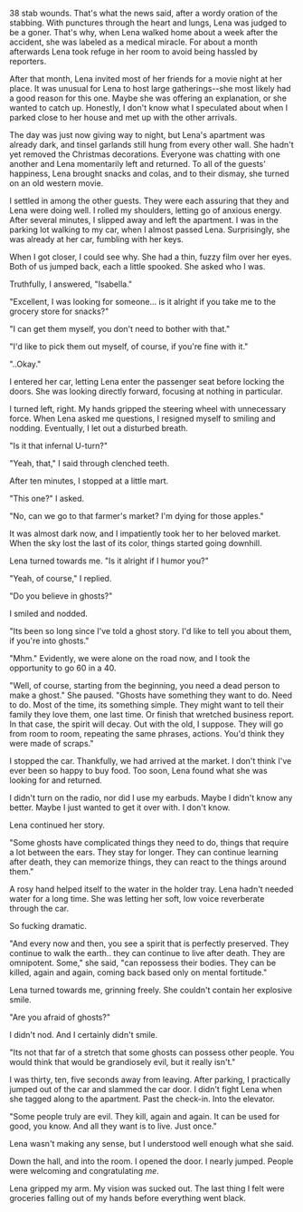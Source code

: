 38 stab wounds. That's what the news said, after a wordy oration of the stabbing. With punctures through the heart and lungs, Lena was judged to be a goner. That's why, when Lena walked home about a week after the accident, she was labeled as a medical miracle. For about a month afterwards Lena took refuge in her room to avoid being hassled by reporters.

After that month, Lena invited most of her friends for a movie night at her place. It was unusual for Lena to host large gatherings--she most likely had a good reason for this one. Maybe she was offering an explanation, or she wanted to catch up. Honestly, I don't know what I speculated about when I parked close to her house and met up with the other arrivals.

The day was just now giving way to night, but Lena's apartment was already dark, and tinsel garlands still hung from every other wall. She hadn't yet removed the Christmas decorations. Everyone was chatting with one another and Lena momentarily left and returned. To all of the guests' happiness, Lena brought snacks and colas, and to their dismay, she turned on an old western movie.

I settled in among the other guests. They were each assuring that they and Lena were doing well. I rolled my shoulders, letting go of anxious energy. After several minutes, I slipped away and left the apartment. I was in the parking lot walking to my car, when I almost passed Lena. Surprisingly, she was already at her car, fumbling with her keys.

When I got closer, I could see why. She had a thin, fuzzy film over her eyes. Both of us jumped back, each a little spooked. She asked who I was.

Truthfully, I answered, "Isabella."

"Excellent, I was looking for someone... is it alright if you take me to the grocery store for snacks?"

"I can get them myself, you don't need to bother with that."

"I'd like to pick them out myself, of course, if you're fine with it."

"..Okay."

I entered her car, letting Lena enter the passenger seat before locking the doors. She was looking directly forward, focusing at nothing in particular.

I turned left, right. My hands gripped the steering wheel with unnecessary force. When Lena asked me questions, I resigned myself to smiling and nodding. Eventually, I let out a disturbed breath.

"Is it that infernal U-turn?"

"Yeah, that," I said through clenched teeth.

After ten minutes, I stopped at a little mart.

"This one?" I asked.

"No, can we go to that farmer's market? I'm dying for those apples."

It was almost dark now, and I impatiently took her to her beloved market. When the sky lost the last of its color, things started going downhill.

Lena turned towards me. "Is it alright if I humor you?"

"Yeah, of course," I replied.

"Do you believe in ghosts?"

I smiled and nodded.

"Its been so long since I've told a ghost story. I'd like to tell you about them, if you're into ghosts."

"Mhm." Evidently, we were alone on the road now, and I took the opportunity to go 60 in a 40.

"Well, of course, starting from the beginning, you need a dead person to make a ghost." She paused. "Ghosts have something they want to do. Need to do. Most of the time, its something simple. They might want to tell their family they love them, one last time. Or finish that wretched business report. In that case, the spirit will decay. Out with the old, I suppose. They will go from room to room, repeating the same phrases, actions. You'd think they were made of scraps."

I stopped the car. Thankfully, we had arrived at the market. I don't think I've ever been so happy to buy food. Too soon, Lena found what she was looking for and returned.

I didn't turn on the radio, nor did I use my earbuds. Maybe I didn't know any better. Maybe I just wanted to get it over with. I don't know.

Lena continued her story.

"Some ghosts have complicated things they need to do, things that require a lot between the ears. They stay for longer. They can continue learning after death, they can memorize things, they can react to the things around them."

A rosy hand helped itself to the water in the holder tray. Lena hadn't needed water for a long time. She was letting her soft, low voice reverberate through the car.

So fucking dramatic.

"And every now and then, you see a spirit that is perfectly preserved. They continue to walk the earth.. they can continue to live after death. They are omnipotent. Some," she said, "can repossess their bodies. They can be killed, again and again, coming back based only on mental fortitude."

Lena turned towards me, grinning freely. She couldn't contain her explosive smile.

"Are you afraid of ghosts?"

I didn't nod. And I certainly didn't smile.

"Its not that far of a stretch that some ghosts can possess other people. You would think that would be grandiosely evil, but it really isn't."

I was thirty, ten, five seconds away from leaving. After parking, I practically jumped out of the car and slammed the car door. I didn't fight Lena when she tagged along to the apartment. Past the check-in. Into the elevator.

"Some people truly are evil. They kill, again and again. It can be used for good, you know. And all they want is to live. Just once."

Lena wasn't making any sense, but I understood well enough what she said.

Down the hall, and into the room. I opened the door. I nearly jumped. People were welcoming and congratulating *me*.

Lena gripped my arm. My vision was sucked out. The last thing I felt were groceries falling out of my hands before everything went black.